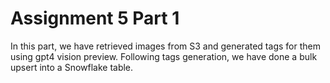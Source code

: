 # Assignment 5 Part 1

In this part, we have retrieved images from S3 and generated tags for them using gpt4 vision preview. Following tags generation, we have done a bulk upsert into a Snowflake table.